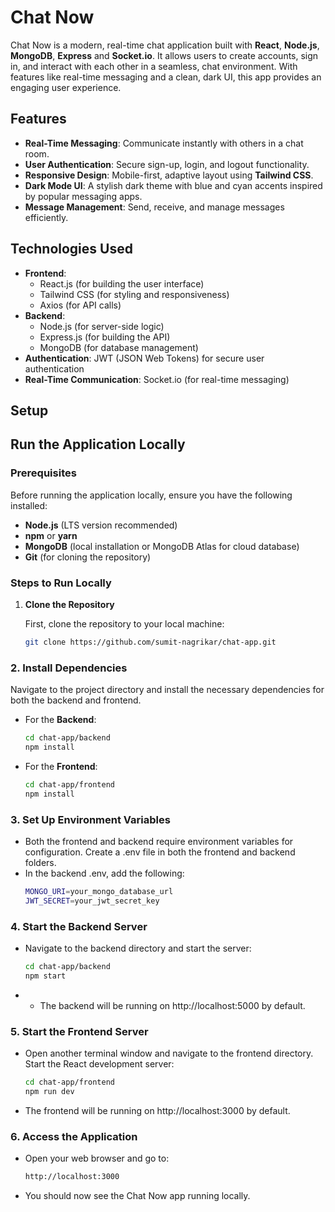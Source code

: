 # Chat Now

Chat Now is a modern, real-time chat application built with **React**, **Node.js**, **MongoDB**, **Express** and **Socket.io**. It allows users to create accounts, sign in, and interact with each other in a seamless, chat environment. With features like real-time messaging and a clean, dark UI, this app provides an engaging user experience.

## Features

- **Real-Time Messaging**: Communicate instantly with others in a chat room.
- **User Authentication**: Secure sign-up, login, and logout functionality.
- **Responsive Design**: Mobile-first, adaptive layout using **Tailwind CSS**.
- **Dark Mode UI**: A stylish dark theme with blue and cyan accents inspired by popular messaging apps.
- **Message Management**: Send, receive, and manage messages efficiently.

## Technologies Used

- **Frontend**:
  - React.js (for building the user interface)
  - Tailwind CSS (for styling and responsiveness)
  - Axios (for API calls)
- **Backend**:
  - Node.js (for server-side logic)
  - Express.js (for building the API)
  - MongoDB (for database management)
- **Authentication**: JWT (JSON Web Tokens) for secure user authentication
- **Real-Time Communication**: Socket.io (for real-time messaging)

## Setup

## Run the Application Locally

### Prerequisites

Before running the application locally, ensure you have the following installed:

- **Node.js** (LTS version recommended)
- **npm** or **yarn**
- **MongoDB** (local installation or MongoDB Atlas for cloud database)
- **Git** (for cloning the repository)

### Steps to Run Locally

1. **Clone the Repository**

   First, clone the repository to your local machine:

   ```bash
   git clone https://github.com/sumit-nagrikar/chat-app.git
   ```

### 2. Install Dependencies

Navigate to the project directory and install the necessary dependencies for both the backend and frontend.

- For the **Backend**:

  ```bash
  cd chat-app/backend
  npm install

  ```

- For the **Frontend**:
  ```bash
  cd chat-app/frontend
  npm install
  ```

### 3. Set Up Environment Variables

- Both the frontend and backend require environment variables for configuration. Create a .env file in both the frontend and backend folders.
- In the backend .env, add the following:
  ```bash
  MONGO_URI=your_mongo_database_url
  JWT_SECRET=your_jwt_secret_key
  ```

### 4. Start the Backend Server

- Navigate to the backend directory and start the server:
  ```bash
  cd chat-app/backend
  npm start
  ```
- - The backend will be running on http://localhost:5000 by default.

### 5. Start the Frontend Server

- Open another terminal window and navigate to the frontend directory. Start the React development server:
  ```bash
  cd chat-app/frontend
  npm run dev
  ```
- The frontend will be running on http://localhost:3000 by default.

### 6. Access the Application

- Open your web browser and go to:
  ```bash
  http://localhost:3000
  ```
- You should now see the Chat Now app running locally.
